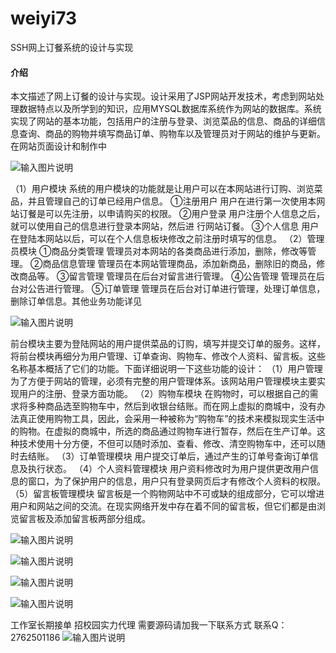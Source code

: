 # weiyi73
SSH网上订餐系统的设计与实现

#### 介绍
本文描述了网上订餐的设计与实现。设计采用了JSP网站开发技术，考虑到网站处理数据特点以及所学到的知识，应用MYSQL数据库系统作为网站的数据库。系统实现了网站的基本功能，包括用户的注册与登录、浏览菜品的信息、商品的详细信息查询、商品的购物并填写商品订单、购物车以及管理员对于网站的维护与更新。在网站页面设计和制作中

![输入图片说明](https://images.gitee.com/uploads/images/2020/1130/225804_f6e6be2b_4865385.png "屏幕截图.png")

（1）用户模块
系统的用户模块的功能就是让用户可以在本网站进行订购、浏览菜品，并且管理自己的订单已经用户信息。
①注册用户
用户在进行第一次使用本网站订餐是可以先注册，以申请购买的权限。
②用户登录
用户注册个人信息之后，就可以使用自己的信息进行登录本网站，然后进
行网站订餐。
③个人信息
用户在登陆本网站以后，可以在个人信息板块修改之前注册时填写的信息。
（2）管理员模块
①商品分类管理
管理员对本网站的各类商品进行添加，删除，修改等管理。
②商品信息管理
管理员在本网站管理商品，添加新商品，删除旧的商品，修改商品等。
③留言管理
管理员在后台对留言进行管理。
④公告管理
管理员在后台对公告进行管理。
⑤订单管理
管理员在后台对订单进行管理，处理订单信息，删除订单信息。其他业务功能详见

![输入图片说明](https://images.gitee.com/uploads/images/2020/1130/225824_2af7cdd7_4865385.png "屏幕截图.png")

前台模块主要为登陆网站的用户提供菜品的订购，填写并提交订单的服务。这样，将前台模块再细分为用户管理、订单查询、购物车、修改个人资料、留言板。这些名称基本概括了它们的功能。下面详细说明一下这些功能的设计：
（1）用户管理
为了方便于网站的管理，必须有完整的用户管理体系。该网站用户管理模块主要实现用户的注册、登录方面功能。
（2）购物车模块
在购物时，可以根据自己的需求将多种商品选至购物车中，然后到收银台结账。而在网上虚拟的商城中，没有办法真正使用购物工具，因此，会采用一种被称为“购物车”的技术来模拟现实生活中的购物。在虚拟的商城中，所选的商品通过购物车进行暂存，然后在生产订单。这种技术使用十分方便，不但可以随时添加、查看、修改、清空购物车中，还可以随时去结账。
（3）订单管理模块
用户提交订单后，通过产生的订单号查询订单信息及执行状态。
（4）个人资料管理模块
用户资料修改时为用户提供更改用户信息的窗口，为了保护用户的信息，用户只有登录网页后才有修改个人资料的权限。
（5）留言板管理模块
留言板是一个购物网站中不可或缺的组成部分，它可以增进用户和网站之间的交流。在现实网络开发中存在着不同的留言板，但它们都是由浏览留言板及添加留言板两部分组成。

![输入图片说明](https://images.gitee.com/uploads/images/2020/1130/225854_c8f129b5_4865385.png "屏幕截图.png")

![输入图片说明](https://images.gitee.com/uploads/images/2020/1130/225900_2faccd81_4865385.png "屏幕截图.png")

![输入图片说明](https://images.gitee.com/uploads/images/2020/1130/225907_73add4e8_4865385.png "屏幕截图.png")

![输入图片说明](https://images.gitee.com/uploads/images/2020/1130/225913_f10473b9_4865385.png "屏幕截图.png")

工作室长期接单 招校园实力代理
需要源码请加我一下联系方式
联系Q：2762501186
![输入图片说明](https://images.gitee.com/uploads/images/2020/1119/003728_cd598bb9_4865385.jpeg "微信.jpg")

